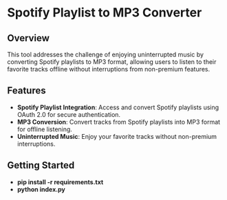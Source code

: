 # Spotify Playlist to MP3 Converter

## Overview

This tool addresses the challenge of enjoying uninterrupted music by converting Spotify playlists to MP3 format, allowing users to listen to their favorite tracks offline without interruptions from non-premium features.

## Features

- **Spotify Playlist Integration**: Access and convert Spotify playlists using OAuth 2.0 for secure authentication.
- **MP3 Conversion**: Convert tracks from Spotify playlists into MP3 format for offline listening.
- **Uninterrupted Music**: Enjoy your favorite tracks without non-premium interruptions.

## Getting Started
- **pip install -r requirements.txt**
- **python index.py**
